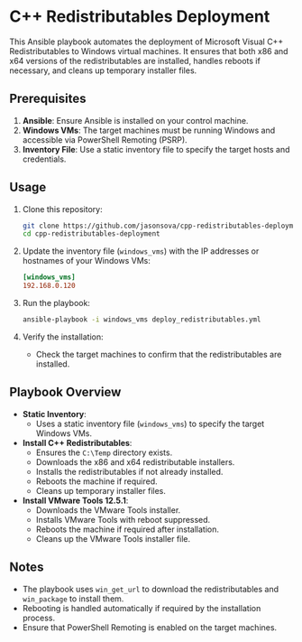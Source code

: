 # C++ Redistributables Deployment

This Ansible playbook automates the deployment of Microsoft Visual C++ Redistributables to Windows virtual machines. It ensures that both x86 and x64 versions of the redistributables are installed, handles reboots if necessary, and cleans up temporary installer files.

## Prerequisites

1. **Ansible**: Ensure Ansible is installed on your control machine.
2. **Windows VMs**: The target machines must be running Windows and accessible via PowerShell Remoting (PSRP).
3. **Inventory File**: Use a static inventory file to specify the target hosts and credentials.

## Usage

1. Clone this repository:
   ```bash
   git clone https://github.com/jasonsova/cpp-redistributables-deployment.git
   cd cpp-redistributables-deployment
   ```

2. Update the inventory file (`windows_vms`) with the IP addresses or hostnames of your Windows VMs:
   ```ini
   [windows_vms]
   192.168.0.120
   ```

3. Run the playbook:
   ```bash
   ansible-playbook -i windows_vms deploy_redistributables.yml
   ```

4. Verify the installation:
   - Check the target machines to confirm that the redistributables are installed.

## Playbook Overview

- **Static Inventory**:
  - Uses a static inventory file (`windows_vms`) to specify the target Windows VMs.
- **Install C++ Redistributables**:
  - Ensures the `C:\Temp` directory exists.
  - Downloads the x86 and x64 redistributable installers.
  - Installs the redistributables if not already installed.
  - Reboots the machine if required.
  - Cleans up temporary installer files.
- **Install VMware Tools 12.5.1**:
  - Downloads the VMware Tools installer.
  - Installs VMware Tools with reboot suppressed.
  - Reboots the machine if required after installation.
  - Cleans up the VMware Tools installer file.

## Notes

- The playbook uses `win_get_url` to download the redistributables and `win_package` to install them.
- Rebooting is handled automatically if required by the installation process.
- Ensure that PowerShell Remoting is enabled on the target machines.

